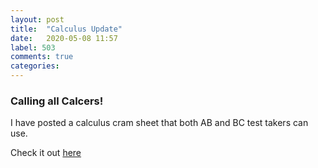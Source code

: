 ```yaml
---
layout: post
title:  "Calculus Update"
date:   2020-05-08 11:57
label: 503
comments: true
categories: 
---
```

### Calling all Calcers!

I have posted a calculus cram sheet that both AB and BC test takers can use. 

Check it out [here](/guides/guides-topic/calcsheet)